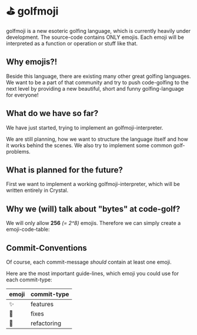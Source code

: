 # ⛳️ golfmoji
golfmoji is a new esoteric golfing language, which is currently heavily under development. The source-code contains ONLY emojis. Each emoji will be interpreted as a function or operation or stuff like that.

## Why emojis?!
Beside this language, there are existing many other great golfing languages.
We want to be a part of that community and try to push code-golfing to the next level by providing a new beautiful, short and funny golfing-language for everyone!

## What do we have so far?
We have just started, trying to implement an golfmoji-interpreter.

We are still planning, how we want to structure the language itself and how it works behind the scenes.
We also try to implement some common golf-problems.

## What is planned for the future?
First we want to implement a working golfmoji-interpreter, which will be written entirely in Crystal.

## Why we (will) talk about "bytes" at code-golf?

We will only allow **256** *(= 2^8)* emojis.
Therefore we can simply create a emoji-code-table:

## Commit-Conventions
Of course, each commit-message *should* contain at least one emoji. 

Here are the most important guide-lines, which emoji you could use for each commit-type:

| emoji | commit-type |
|-------|-------------|
| ✨ | features |
| 🐛 | fixes     |
| 🔨 | refactoring |
